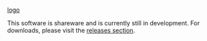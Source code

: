 [logo](logo_stroke.png)

This software is shareware and is currently still in development. For downloads, please visit the [releases section](https://github.com/helitecc/RedBot/releases).
